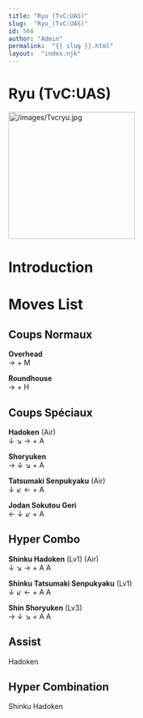```yaml
---
title: "Ryu (TvC:UAS)"
slug:  "Ryu_(TvC:UAS)"
id: 566
author: "Admin"
permalink:  "{{ slug }}.html"
layout:  "index.njk"
---
```


# Ryu (TvC:UAS)

<img src="/images/Tvcryu.jpg" title="/images/Tvcryu.jpg" width="250"
alt="/images/Tvcryu.jpg" />  

# Introduction

# Moves List

## Coups Normaux

**Overhead**  
→ + M

**Roundhouse**  
→ + H

## Coups Spéciaux

**Hadoken** (Air)  
↓ ↘ → + A

**Shoryuken**  
→ ↓ ↘ + A

**Tatsumaki Senpukyaku** (Air)  
↓ ↙ ← + A

**Jodan Sokutou Geri**  
← ↓ ↙ + A

## Hyper Combo

**Shinku Hadoken** (Lv1) (Air)  
↓ ↘ → + A A

**Shinku Tatsumaki Senpukyaku** (Lv1)  
↓ ↙ ← + A A

**Shin Shoryuken** (Lv3)  
→ ↓ ↘ + A A

## Assist

Hadoken

## Hyper Combination

Shinku Hadoken
